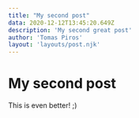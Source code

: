 ```yaml
---
title: "My second post"
data: 2020-12-12T13:45:20.649Z
description: 'My second great post'
author: 'Tomas Piros'
layout: 'layouts/post.njk'
---
```

# My second post 
This is even better! ;)